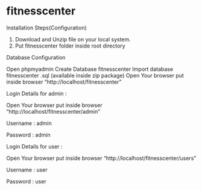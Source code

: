 # fitnesscenter
Installation Steps(Configuration)
1. Download and Unzip file on your local system.
2. Put fitnesscenter folder inside root directory

Database Configuration

Open phpmyadmin
Create Database fitnesscenter 
Import database fitnesscenter .sql (available inside zip package)
Open Your browser put inside browser “http://localhost/fitnesscenter”

Login Details for admin : 

Open Your browser put inside browser “http://localhost/fitnesscenter/admin”

Username : admin

Password : admin


Login Details for user : 

Open Your browser put inside browser “http://localhost/fitnesscenter/users”

Username : user

Password : user

